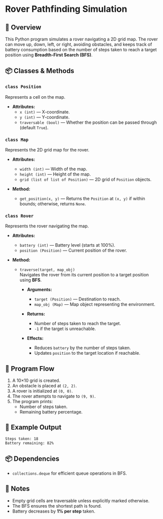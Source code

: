 
# Rover Pathfinding Simulation

## 📖 Overview
This Python program simulates a rover navigating a 2D grid map. The rover can move up, down, left, or right, avoiding obstacles, and keeps track of battery consumption based on the number of steps taken to reach a target position using **Breadth-First Search (BFS)**.

## 📦 Classes & Methods

### `class Position`
Represents a cell on the map.

- **Attributes:**
  - `x (int)` — X-coordinate.
  - `y (int)` — Y-coordinate.
  - `traversable (bool)` — Whether the position can be passed through (default `True`).

### `class Map`
Represents the 2D grid map for the rover.

- **Attributes:**
  - `width (int)` — Width of the map.
  - `height (int)` — Height of the map.
  - `grid (list of list of Position)` — 2D grid of `Position` objects.

- **Method:**
  - `get_position(x, y)` — Returns the `Position` at `(x, y)` if within bounds; otherwise, returns `None`.

### `class Rover`
Represents the rover navigating the map.

- **Attributes:**
  - `battery (int)` — Battery level (starts at 100%).
  - `position (Position)` — Current position of the rover.

- **Method:**
  - `traverse(target, map_obj)`  
    Navigates the rover from its current position to a target position using **BFS**.

    - **Arguments:**
      - `target (Position)` — Destination to reach.
      - `map_obj (Map)` — Map object representing the environment.

    - **Returns:**
      - Number of steps taken to reach the target.
      - `-1` if the target is unreachable.

    - **Effects:**
      - Reduces `battery` by the number of steps taken.
      - Updates `position` to the target location if reachable.

## 🚀 Program Flow
1. A 10×10 grid is created.
2. An obstacle is placed at `(2, 2)`.
3. A rover is initialized at `(0, 0)`.
4. The rover attempts to navigate to `(9, 9)`.
5. The program prints:
   - Number of steps taken.
   - Remaining battery percentage.

## 📌 Example Output
```
Steps taken: 18
Battery remaining: 82%
```

## 📦 Dependencies
- `collections.deque` for efficient queue operations in BFS.

## 📌 Notes
- Empty grid cells are traversable unless explicitly marked otherwise.
- The BFS ensures the shortest path is found.
- Battery decreases by **1% per step** taken.
